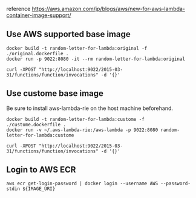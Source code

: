 reference 
https://aws.amazon.com/jp/blogs/aws/new-for-aws-lambda-container-image-support/


## Use AWS supported base image
```shell script
docker build -t random-letter-for-lambda:original -f ./original.dockerfile .                          
docker run -p 9022:8080 -it --rm random-letter-for-lambda:original
```

```
curl -XPOST "http://localhost:9022/2015-03-31/functions/function/invocations" -d '{}'
```

## Use custome base image
Be sure to install aws-lambda-rie on the host machine beforehand.

```shell script
docker build -t random-letter-for-lambda:custome -f ./custome.dockerfile .                          
docker run -v ~/.aws-lambda-rie:/aws-lambda -p 9022:8080 random-letter-for-lambda:custome
```

```shell script
curl -XPOST "http://localhost:9022/2015-03-31/functions/function/invocations" -d '{}'
```

## Login to AWS ECR
```shell script
aws ecr get-login-password | docker login --username AWS --password-stdin ${IMAGE_URI}
```